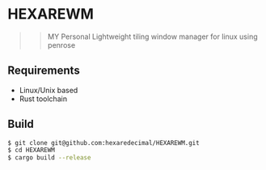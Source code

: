 
# HEXAREWM
>> MY Personal Lightweight tiling window manager for linux using penrose
## Requirements
- Linux/Unix based
- Rust toolchain

## Build
```sh
$ git clone git@github.com:hexaredecimal/HEXAREWM.git
$ cd HEXAREWM
$ cargo build --release
```


